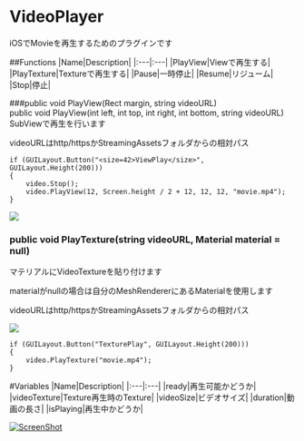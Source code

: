 VideoPlayer
===========

iOSでMovieを再生するためのプラグインです

##Functions
|Name|Description|
|:---|:---|
|PlayView|Viewで再生する|
|PlayTexture|Textureで再生する|
|Pause|一時停止|
|Resume|リジューム|
|Stop|停止|


###public void PlayView(Rect margin, string videoURL)</br>public void PlayView(int left, int top, int right, int bottom, string videoURL)
SubViewで再生を行います

videoURLはhttp/httpsかStreamingAssetsフォルダからの相対パス

```
if (GUILayout.Button("<size=42>ViewPlay</size>", GUILayout.Height(200)))
{
    video.Stop();
    video.PlayView(12, Screen.height / 2 + 12, 12, 12, "movie.mp4");
}
```


![](https://dl.dropboxusercontent.com/u/153254465/%E7%94%BB%E5%83%8F%E3%81%A8%E3%81%8B/2013-08-08%2023.34.31.png)

### public void PlayTexture(string videoURL, Material material = null)
マテリアルにVideoTextureを貼り付けます

materialがnullの場合は自分のMeshRendererにあるMaterialを使用します

videoURLはhttp/httpsかStreamingAssetsフォルダからの相対パス

![](https://dl.dropboxusercontent.com/u/153254465/%E7%94%BB%E5%83%8F%E3%81%A8%E3%81%8B/2013-08-08%2023.34.36.png)

```
if (GUILayout.Button("TexturePlay", GUILayout.Height(200)))
{
    video.PlayTexture("movie.mp4");
}
```

#Variables
|Name|Description|
|:---|:---|
|ready|再生可能かどうか|
|videoTexture|Texture再生時のTexture|
|videoSize|ビデオサイズ|
|duration|動画の長さ|
|isPlaying|再生中かどうか|


[![ScreenShot](https://dl.dropboxusercontent.com/u/153254465/%E7%94%BB%E5%83%8F%E3%81%A8%E3%81%8B/Screen%20Shot%202013-08-09%20at%202.14.26.png)](http://youtu.be/SXHp_ztFksM)


